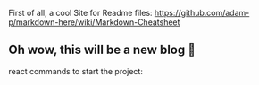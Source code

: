 First of all, a cool Site for Readme files: https://github.com/adam-p/markdown-here/wiki/Markdown-Cheatsheet

## Oh wow, this will be a new blog 🚀

react commands to start the project:
